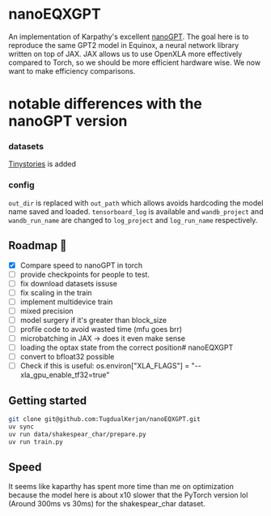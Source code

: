 # nanoEQXGPT

An implementation of Karpathy's excellent [nanoGPT](https://github.com/karpathy/nanoGPT/tree/master). The goal here is to reproduce the same GPT2 model in Equinox, a neural network library written on top of JAX. JAX allows us to use OpenXLA more effectively compared to Torch, so we should be more efficient hardware wise. We now want to make efficiency comparisons.

# notable differences with the nanoGPT version

### datasets

[Tinystories](https://arxiv.org/abs/2305.07759) is added 

### config

`out_dir` is replaced with `out_path` which allows avoids hardcoding the model name saved and loaded.
`tensorboard_log` is available and `wandb_project` and `wandb_run_name` are changed to `log_project` and `log_run_name` respectively.

## Roadmap 🚎

- [x] Compare speed to nanoGPT in torch
- [ ] provide checkpoints for people to test.
- [ ] fix download datasets issuse
- [ ] fix scaling in the train
- [ ] implement multidevice train
- [ ] mixed precision
- [ ] model surgery if it's greater than block_size
- [ ] profile code to avoid wasted time (mfu goes brr)
- [ ] microbatching in JAX -> does it even make sense 
- [ ] loading the optax state from the correct position# nanoEQXGPT
- [ ] convert to bfloat32 possible
- [ ] Check if this is useful: os.environ["XLA_FLAGS"] = "--xla_gpu_enable_tf32=true" 

## Getting started

```bash
git clone git@github.com:TugdualKerjan/nanoEQXGPT.git
uv sync
uv run data/shakespear_char/prepare.py
uv run train.py
```

## Speed 

It seems like kaparthy has spent more time than me on optimization because the model here is about x10 slower that the PyTorch version lol (Around 300ms vs 30ms) for the shakespear_char dataset.